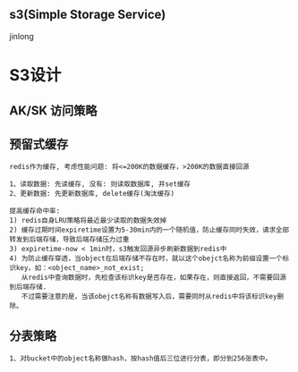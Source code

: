 s3(Simple Storage Service)
--------------------------
jinlong

# S3设计

## AK/SK 访问策略

## 预留式缓存

    redis作为缓存, 考虑性能问题: 将<=200K的数据缓存，>200K的数据直接回源

    1、读取数据: 先读缓存, 没有: 则读取数据库, 并set缓存
    2、更新数据: 先更新数据库, delete缓存(淘汰缓存)

    提高缓存命中率:
    1) redis自身LRU策略将最近最少读取的数据失效掉
    2) 缓存过期时间expiretime设置为5-30min内的一个随机值，防止缓存同时失效，请求全部转发到后端存储，导致后端存储压力过重
    3) expiretime-now < 1min时，s3触发回源异步刷新数据到redis中
    4) 为防止缓存穿透，当object在后端存储不存在时，就以这个obejct名称为前缀设置一个标识key，如：<object_name>_not_exist;
       从redis中查询数据时，先检查该标识key是否存在，如果存在，则直接返回，不需要回源到后端存储.
       不过需要注意的是，当该obejct名称有数据写入后，需要同时从redis中将该标识key删除。

## 分表策略

    1、对bucket中的object名称做hash，按hash值后三位进行分表，即分到256张表中。
